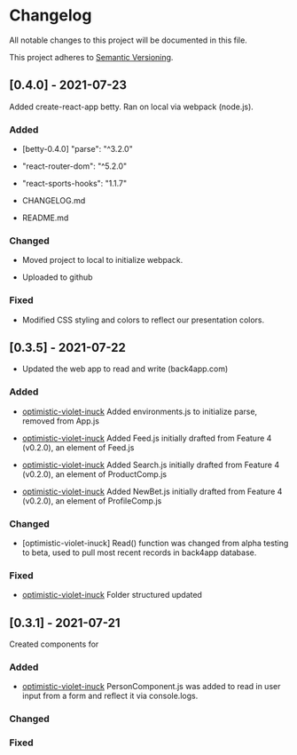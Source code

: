 # Changelog

All notable changes to this project will be documented in this file.

This project adheres to [Semantic Versioning](http://semver.org/).

## [0.4.0] - 2021-07-23

Added create-react-app betty. Ran on local via webpack (node.js).

### Added

- [betty-0.4.0]
  "parse": "^3.2.0"

- "react-router-dom": "^5.2.0"

- "react-sports-hooks": "1.1.7"

- CHANGELOG.md

- README.md

### Changed

- Moved project to local to initialize webpack.

- Uploaded to github

### Fixed

- Modified CSS styling and colors to reflect our presentation colors.

## [0.3.5] - 2021-07-22

- Updated the web app to read and write (back4app.com)

### Added

- [optimistic-violet-inuck](codesandbox.com)
  Added environments.js to initialize parse, removed from App.js

- [optimistic-violet-inuck](codesandbox.com)
  Added Feed.js initially drafted from Feature 4 (v0.2.0), an element of Feed.js

- [optimistic-violet-inuck](codesandbox.com)
  Added Search.js initially drafted from Feature 4 (v0.2.0), an element of ProductComp.js

- [optimistic-violet-inuck](codesandbox.com)
  Added NewBet.js initially drafted from Feature 4 (v0.2.0), an element of ProfileComp.js

### Changed

- [optimistic-violet-inuck]
  Read() function was changed from alpha testing to beta, used to pull most recent records in back4app database.

### Fixed

- [optimistic-violet-inuck](codesandbox.com)
  Folder structured updated

## [0.3.1] - 2021-07-21

Created components for

### Added

- [optimistic-violet-inuck](codesandbox.com)
  PersonComponent.js was added to read in user input from a form and reflect it via console.logs.

### Changed

### Fixed
